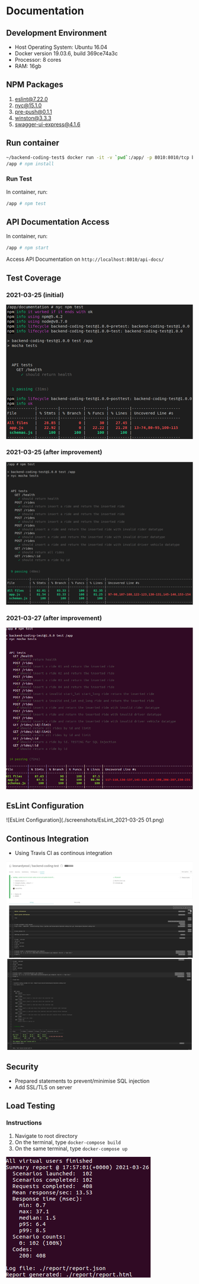 # Documentation

## Development Environment

- Host Operating System: Ubuntu 16.04
- Docker version 19.03.6, build 369ce74a3c
- Processor: 8 cores
- RAM: 16gb

## NPM Packages

1. eslint@7.22.0
2. nyc@15.1.0
3. pre-push@0.1.1
4. winston@3.3.3
5. swagger-ui-express@4.1.6

## Run container

```sh
~/backend-coding-test$ docker run -it -v `pwd`:/app/ -p 8010:8010/tcp backendcodingtest_api-endpoint:latest sh
/app # npm install
```

### Run Test

In container, run:
```sh
/app # npm test
```

## API Documentation Access

In container, run:
```sh
/app # npm start
```

Access API Documentation on `http://localhost:8010/api-docs/`

## Test Coverage

### 2021-03-25 (initial)

![Test Coverage Initial](./screenshots/Test_Coverage_2021-03-24.png)

### 2021-03-25 (after improvement)

![Test Coverage After Improvement](./screenshots/Test_Coverage_80_percent_2021-03-24.png)

### 2021-03-27 (after improvement)

![Test Coverage After Improvement](./screenshots/Test_Coverage_80_percent_2021-03-27.png)

## EsLint Configuration

![EsLint Configuration](./screenshots/EsLint_2021-03-25 01.png)

## Continous Integration

- Using Travis CI as continous integration

![Part 1](./screenshots/CI_p1_2021-03-25.png)
![Part 2](./screenshots/CI_p2_2021-03-25.png)

## Security

- Prepared statements to prevent/minimise SQL injection
- Add SSL/TLS on server

## Load Testing

### Instructions

1. Navigate to root directory
2. On the terminal, type `docker-compose build`
3. On the same terminal, type `docker-compose up` 

![Load Testing](./screenshots/Load_Testing_2021-03-27.png)